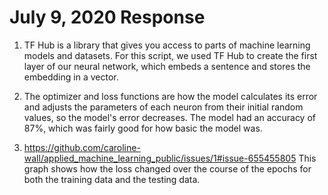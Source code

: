 # July 9, 2020 Response

1. TF Hub is a library that gives you access to parts of machine learning models and datasets. For this script, we used TF Hub to create the first layer of our neural network, which embeds a sentence and stores the embedding in a vector.

2. The optimizer and loss functions are how the model calculates its error and adjusts the parameters of each neuron from their initial random values, so the model's error decreases. The model had an accuracy of 87%, which was fairly good for how basic the model was.

3. https://github.com/caroline-wall/applied_machine_learning_public/issues/1#issue-655455805
This graph shows how the loss changed over the course of the epochs for both the training data and the testing data. 
